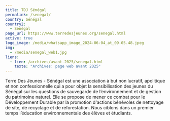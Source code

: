 ```yaml
---
title: TDJ Sénégal
permalink: /senegal/
country: Sénégal
country2:
  - Sénégal
page_url: https://www.terredesjeunes.org/senegal.html
active: true
logo_image: /media/whatsapp_image_2024-06-04_at_09.05.48.jpeg
img:
  - /media/senegal_web1.jpg
liens:
  - lien: /archives/avant-2025/senegal.html
    texte: "Archives: page web avant 2025"
---
```

Terre Des Jeunes - Sénégal est une association à but non lucratif, apolitique et non confessionnelle qui a pour objet la sensibilisation des jeunes du Sénégal sur les questions de sauvegarde de l’environnement et de gestion du patrimoine naturel. Elle se propose de mener ce combat pour le Développement Durable par la promotion d'actions bénévoles de nettoyage de site, de recyclage et de reforestation. Nous ciblons dans un premier temps l’éducation environnementale des élèves et étudiants.
